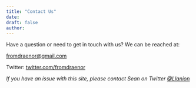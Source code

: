 ```yaml
---
title: "Contact Us"
date: 
draft: false
author: 
---
```

Have a question or need to get in touch with us? We can be reached at:

[fromdraenor@gmail.com](mailto:fromdraenor@gmail.com)

Twitter: [twitter.com/fromdraenor](https://twitter.com/fromdraenor)

*If you have an issue with this site, please contact Sean on Twitter [@Llanion](https://twitter.com/Llanion)*